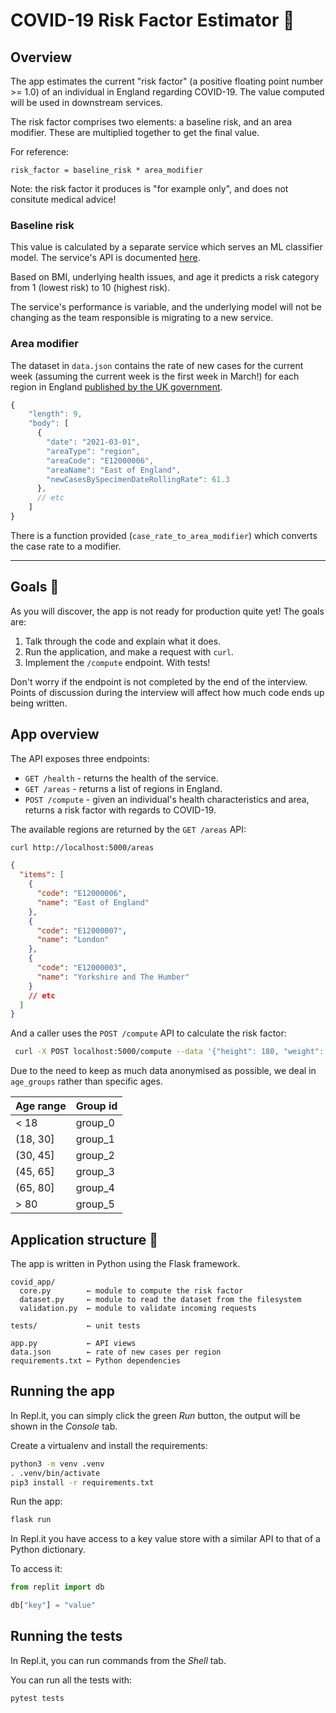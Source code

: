 # COVID-19 Risk Factor Estimator 🦠

## Overview

The app estimates the current "risk factor" (a positive floating point number >= 1.0) of an individual in England regarding COVID-19. The value computed will be used in downstream services.

The risk factor comprises two elements: a baseline risk, and an area modifier. These are multiplied together to get the final value.

For reference:

```
risk_factor = baseline_risk * area_modifier
```

Note: the risk factor it produces is "for example only", and does not consitute medical advice!

### Baseline risk

This value is calculated by a separate service which serves an ML classifier model. The service's API is documented [here](https://dse-test-api.herokuapp.com).

Based on BMI, underlying health issues, and age it predicts a risk category from 1 (lowest risk) to 10 (highest risk).

The service's performance is variable, and the underlying model will not be changing as the team responsible is migrating to a new service.

### Area modifier

The dataset in `data.json` contains the rate of new cases for the current week (assuming the current week is the first week in March!) for each region in England
[published by the UK government](https://coronavirus.data.gov.uk/).

```javascript
{
    "length": 9,
    "body": [
      {
        "date": "2021-03-01",
        "areaType": "region",
        "areaCode": "E12000006",
        "areaName": "East of England",
        "newCasesBySpecimenDateRollingRate": 61.3
      },
      // etc
    ]
}
```

There is a function provided (`case_rate_to_area_modifier`) which converts the case rate to a modifier.

---

## Goals 🎯

As you will discover, the app is not ready for production quite yet! The goals are:

1. Talk through the code and explain what it does.
2. Run the application, and make a request with `curl`.
3. Implement the `/compute` endpoint. With tests!

Don't worry if the endpoint is not completed by the end of the interview. Points of discussion during the interview will affect how much code ends up being written.

## App overview

The API exposes three endpoints:

- `GET /health` - returns the health of the service.
- `GET /areas` - returns a list of regions in England.
- `POST /compute` - given an individual's health characteristics and area, returns a risk factor with regards to COVID-19.

The available regions are returned by the `GET /areas` API:

```bash
curl http://localhost:5000/areas
```

```json
{
  "items": [
    {
      "code": "E12000006",
      "name": "East of England"
    },
    {
      "code": "E12000007",
      "name": "London"
    },
    {
      "code": "E12000003",
      "name": "Yorkshire and The Humber"
    }
    // etc
  ]
}
```

And a caller uses the `POST /compute` API to calculate the risk factor:

```bash
 curl -X POST localhost:5000/compute --data '{"height": 180, "weight": 75, "underlying_health_issues": false, "age_group": "group_1", "area_code": "E12000007"}'
```

Due to the need to keep as much data anonymised as possible, we deal in `age_groups` rather than specific ages.

| Age range | Group id |
| --------- | -------- |
| < 18      | group_0  |
| (18, 30]  | group_1  |
| (30, 45]  | group_2  |
| (45, 65]  | group_3  |
| (65, 80]  | group_4  |
| > 80      | group_5  |

## Application structure 🔭

The app is written in Python using the Flask framework.

```
covid_app/
  core.py        ← module to compute the risk factor
  dataset.py     ← module to read the dataset from the filesystem
  validation.py  ← module to validate incoming requests

tests/           ← unit tests

app.py           ← API views
data.json        ← rate of new cases per region
requirements.txt ← Python dependencies
```

## Running the app

In Repl.it, you can simply click the green _Run_ button, the output will be shown in the _Console_ tab.

Create a virtualenv and install the requirements:

```bash
python3 -m venv .venv
. .venv/bin/activate
pip3 install -r requirements.txt
```

Run the app:

```bash
flask run
```

In Repl.it you have access to a key value store with a similar API to that of a Python dictionary.

To access it:

```Python
from replit import db

db["key"] = "value"
```

## Running the tests

In Repl.it, you can run commands from the _Shell_ tab.

You can run all the tests with:

```bash
pytest tests
```
